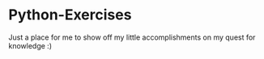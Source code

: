 # Python-Exercises
Just a place for me to show off my little accomplishments on my quest for knowledge :)
